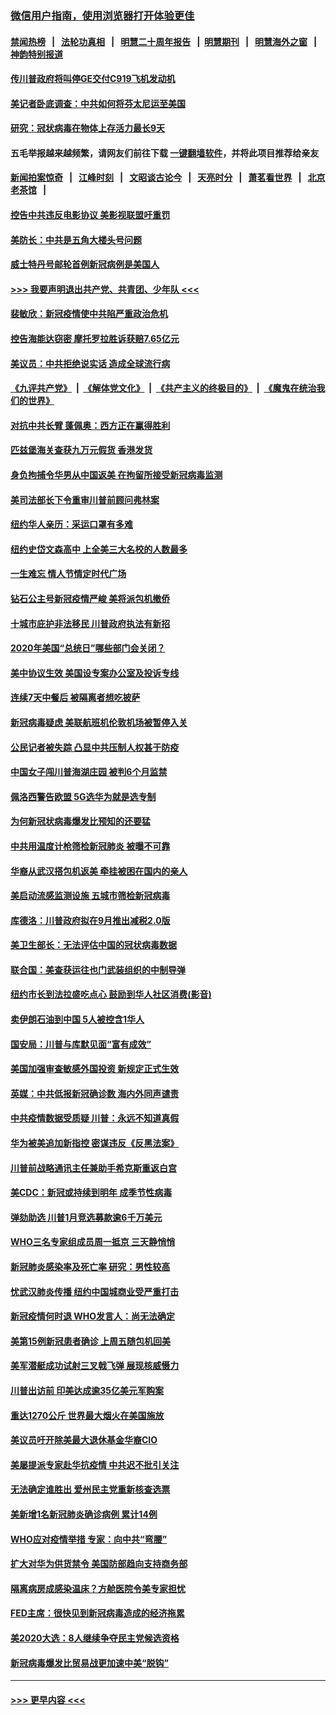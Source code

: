 ### [微信用户指南，使用浏览器打开体验更佳](https://github.com/gfw-breaker/banned-news1/blob/master/indexes/wechat-guide.md?t=0)
#### [禁闻热榜](热点新闻.md?t=0)  &nbsp;&nbsp;|&nbsp;&nbsp; [法轮功真相](https://github.com/gfw-breaker/truth/blob/master/README.md?t=0) &nbsp;&nbsp;|&nbsp;&nbsp; [明慧二十周年报告](https://github.com/gfw-breaker/mh-reports/blob/master/README.md?t=0) &nbsp;&nbsp;|&nbsp;&nbsp;[明慧期刊](https://github.com/gfw-breaker/mh-qikan) &nbsp;&nbsp;|&nbsp;&nbsp; [明慧海外之窗](https://github.com/gfw-breaker/mh-news/blob/master/README.md?t=0) &nbsp;&nbsp;|&nbsp;&nbsp; [神韵特别报道](https://github.com/gfw-breaker/mh-news/blob/master/shenyun.md?t=0)
#### [传川普政府将叫停GE交付C919飞机发动机](../pages/nsc412/n11871600.md?t=02160955) 
#### [美记者卧底调查：中共如何将芬太尼运至美国](../pages/nsc412/n11871821.md?t=02160955) 
#### [研究：冠状病毒在物体上存活力最长9天](../pages/nsc412/n11871871.md?t=02160955) 
#### 五毛举报越来越频繁，请网友们前往下载 [一键翻墙软件](https://github.com/gfw-breaker/ssr-accounts)，并将此项目推荐给亲友
#### [新闻拍案惊奇](https://github.com/gfw-breaker/banned-news1/blob/master/pages/link4.md) &nbsp;&nbsp;|&nbsp;&nbsp; [江峰时刻](https://github.com/gfw-breaker/banned-news1/blob/master/pages/link4.md) &nbsp;&nbsp;|&nbsp;&nbsp; [文昭谈古论今](https://github.com/gfw-breaker/banned-news1/blob/master/pages/link4.md) &nbsp;&nbsp;|&nbsp;&nbsp; [天亮时分](https://github.com/gfw-breaker/banned-news1/blob/master/pages/link4.md) &nbsp;&nbsp;|&nbsp;&nbsp; [萧茗看世界](https://github.com/gfw-breaker/banned-news1/blob/master/pages/link4.md) &nbsp;&nbsp;|&nbsp;&nbsp; [北京老茶馆](https://github.com/gfw-breaker/banned-news1/blob/master/pages/link4.md) &nbsp;&nbsp;|&nbsp;&nbsp; 
#### [控告中共违反电影协议 美影视联盟吁重罚](../pages/nsc412/n11871820.md?t=02160955) 
#### [美防长：中共是五角大楼头号问题](../pages/nsc412/n11871768.md?t=02160955) 
#### [威士特丹号邮轮首例新冠病例是美国人](../pages/nsc412/n11871731.md?t=02160955) 
#### [>>> 我要声明退出共产党、共青团、少年队 <<<](https://github.com/begood0513/goodnews/blob/master/quit/letter.md) 
#### [裴敏欣：新冠疫情使中共陷严重政治危机](../pages/nsc412/n11871514.md?t=02160955) 
#### [控告海能达窃密 摩托罗拉胜诉获赔7.65亿元](../pages/nsc412/n11871594.md?t=02160955) 
#### [美议员：中共拒绝说实话 造成全球流行病](../pages/nsc412/n11871582.md?t=02160955) 
#### [《九评共产党》](https://github.com/begood0513/9ping.md/blob/master/README.md) &nbsp;|&nbsp; [《解体党文化》](../../../../jtdwh.md/blob/master/README.md)  &nbsp;|&nbsp; [《共产主义的终极目的》](../../../../gczydzjmd.md/blob/master/README.md) &nbsp;|&nbsp; [《魔鬼在统治我们的世界》](../../../../mgztzwmdsj.md/blob/master/README.md) 
#### [对抗中共长臂 蓬佩奥：西方正在赢得胜利](../pages/nsc412/n11871500.md?t=02160955) 
#### [匹兹堡海关查获九万元假货 香港发货](../pages/nsc412/n11870716.md?t=02160955) 
#### [身负拘捕令华男从中国返美  在拘留所接受新冠病毒监测](../pages/nsc412/n11870710.md?t=02160955) 
#### [美司法部长下令重审川普前顾问弗林案](../pages/nsc412/n11870258.md?t=02160955) 
#### [纽约华人亲历：采运口罩有多难](../pages/nsc412/n11870531.md?t=02160955) 
#### [纽约史岱文森高中  上全美三大名校的人数最多](../pages/nsc412/n11870557.md?t=02160955) 
#### [一生难忘 情人节情定时代广场](../pages/nsc412/n11870536.md?t=02160955) 
#### [钻石公主号新冠疫情严峻 美将派包机撤侨](../pages/nsc412/n11870505.md?t=02160955) 
#### [十城市庇护非法移民 川普政府执法有新招](../pages/nsc412/n11870410.md?t=02160955) 
#### [2020年美国“总统日”哪些部门会关闭？](../pages/nsc412/n11870148.md?t=02160955) 
#### [美中协议生效 美国设专案办公室及投诉专线](../pages/nsc412/n11870266.md?t=02160955) 
#### [连续7天中餐后 被隔离者想吃披萨](../pages/nsc412/n11870243.md?t=02160955) 
#### [新冠病毒疑虑 美联航班机伦敦机场被暂停入关](../pages/nsc412/n11870015.md?t=02160955) 
#### [公民记者被失踪 凸显中共压制人权甚于防疫](../pages/nsc412/n11870042.md?t=02160955) 
#### [中国女子闯川普海湖庄园 被判6个月监禁](../pages/nsc412/n11869919.md?t=02160955) 
#### [佩洛西警告欧盟 5G选华为就是选专制](../pages/nsc412/n11869898.md?t=02160955) 
#### [为何新冠状病毒爆发比预知的还要猛](../pages/nsc412/n11869828.md?t=02160955) 
#### [中共用温度计枪筛检新冠肺炎 被曝不可靠](../pages/nsc412/n11869707.md?t=02160955) 
#### [华裔从武汉搭包机返美 牵挂被困在国内的亲人](../pages/nsc412/n11869711.md?t=02160955) 
#### [美启动流感监测设施 五城市筛检新冠病毒](../pages/nsc412/n11869689.md?t=02160955) 
#### [库德洛：川普政府拟在9月推出减税2.0版](../pages/nsc412/n11869627.md?t=02160955) 
#### [美卫生部长：无法评估中国的冠状病毒数据](../pages/nsc412/n11869301.md?t=02160955) 
#### [联合国：美查获运往也门武装组织的中制导弹](../pages/nsc412/n11868677.md?t=02160955) 
#### [纽约市长到法拉盛吃点心  鼓励到华人社区消费(影音)](../pages/nsc412/n11868197.md?t=02160955) 
#### [卖伊朗石油到中国  5人被控含1华人](../pages/nsc412/n11867988.md?t=02160955) 
#### [国安局：川普与库默见面“富有成效”](../pages/nsc412/n11867976.md?t=02160955) 
#### [美国加强审查敏感外国投资 新规定正式生效](../pages/nsc412/n11868041.md?t=02160955) 
#### [英媒：中共低报新冠确诊数 海内外同声谴责](../pages/nsc412/n11867421.md?t=02160955) 
#### [中共疫情数据受质疑 川普：永远不知道真假](../pages/nsc412/n11867195.md?t=02160955) 
#### [华为被美追加新指控 密谋违反《反黑法案》](../pages/nsc412/n11867191.md?t=02160955) 
#### [川普前战略通讯主任兼助手希克斯重返白宫](../pages/nsc412/n11867104.md?t=02160955) 
#### [美CDC：新冠或持续到明年 成季节性病毒](../pages/nsc412/n11867279.md?t=02160955) 
#### [弹劾助选 川普1月竞选募款逾6千万美元](../pages/nsc412/n11866950.md?t=02160955) 
#### [WHO三名专家组成员周一抵京 三天静悄悄](../pages/nsc412/n11866947.md?t=02160955) 
#### [新冠肺炎感染率及死亡率 研究：男性较高](../pages/nsc412/n11866956.md?t=02160955) 
#### [忧武汉肺炎传播 纽约中国城商业受严重打击](../pages/nsc412/n11866902.md?t=02160955) 
#### [新冠疫情何时退 WHO发言人：尚无法确定](../pages/nsc412/n11866864.md?t=02160955) 
#### [美第15例新冠患者确诊 上周五随包机回美](../pages/nsc412/n11866852.md?t=02160955) 
#### [美军潜艇成功试射三叉戟飞弹 展现核威慑力](../pages/nsc412/n11866046.md?t=02160955) 
#### [川普出访前 印美达成逾35亿美元军购案](../pages/nsc412/n11865444.md?t=02160955) 
#### [重达1270公斤 世界最大烟火在美国施放](../pages/nsc412/n11865198.md?t=02160955) 
#### [美议员吁开除美最大退休基金华裔CIO](../pages/nsc412/n11865230.md?t=02160955) 
#### [美屡提派专家赴华抗疫情 中共迟不批引关注](../pages/nsc412/n11864719.md?t=02160955) 
#### [无法确定谁胜出 爱州民主党重新核查选票](../pages/nsc412/n11864830.md?t=02160955) 
#### [美新增1名新冠肺炎确诊病例 累计14例](../pages/nsc412/n11864893.md?t=02160955) 
#### [WHO应对疫情举措 专家：向中共“弯腰”](../pages/nsc412/n11864727.md?t=02160955) 
#### [扩大对华为供货禁令 美国防部趋向支持商务部](../pages/nsc412/n11864773.md?t=02160955) 
#### [隔离病房成感染温床？方舱医院令美专家担忧](../pages/nsc412/n11864575.md?t=02160955) 
#### [FED主席：很快见到新冠病毒造成的经济拖累](../pages/nsc412/n11864507.md?t=02160955) 
#### [美2020大选：8人继续争夺民主党候选资格](../pages/nsc412/n11864327.md?t=02160955) 
#### [新冠病毒爆发比贸易战更加速中美“脱钩”](../pages/nsc412/n11864470.md?t=02160955) 

----
#### [ >>> 更早内容 <<< ](../indexes/nsc412-earlier.md)
